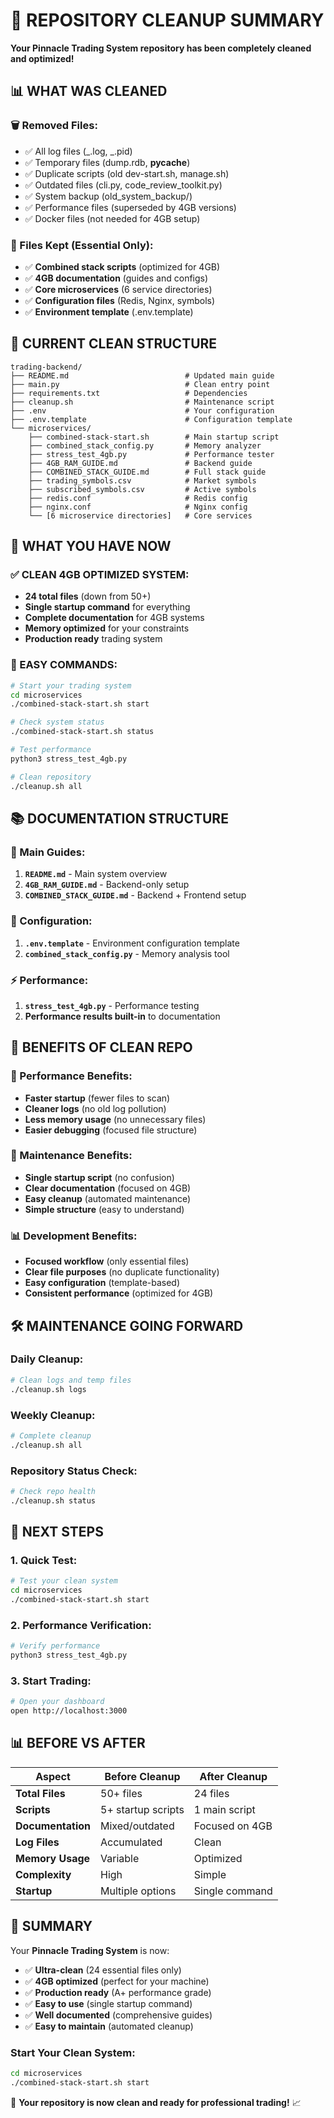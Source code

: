 # 🧹 REPOSITORY CLEANUP SUMMARY

**Your Pinnacle Trading System repository has been completely cleaned and optimized!**

## 📊 **WHAT WAS CLEANED**

### **🗑️ Removed Files:**

- ✅ All log files (_.log, _.pid)
- ✅ Temporary files (dump.rdb, **pycache**)
- ✅ Duplicate scripts (old dev-start.sh, manage.sh)
- ✅ Outdated files (cli.py, code_review_toolkit.py)
- ✅ System backup (old_system_backup/)
- ✅ Performance files (superseded by 4GB versions)
- ✅ Docker files (not needed for 4GB setup)

### **📁 Files Kept (Essential Only):**

- ✅ **Combined stack scripts** (optimized for 4GB)
- ✅ **4GB documentation** (guides and configs)
- ✅ **Core microservices** (6 service directories)
- ✅ **Configuration files** (Redis, Nginx, symbols)
- ✅ **Environment template** (.env.template)

## 🚀 **CURRENT CLEAN STRUCTURE**

```
trading-backend/
├── README.md                          # Updated main guide
├── main.py                            # Clean entry point
├── requirements.txt                   # Dependencies
├── cleanup.sh                         # Maintenance script
├── .env                               # Your configuration
├── .env.template                      # Configuration template
└── microservices/
    ├── combined-stack-start.sh        # Main startup script
    ├── combined_stack_config.py       # Memory analyzer
    ├── stress_test_4gb.py             # Performance tester
    ├── 4GB_RAM_GUIDE.md               # Backend guide
    ├── COMBINED_STACK_GUIDE.md        # Full stack guide
    ├── trading_symbols.csv            # Market symbols
    ├── subscribed_symbols.csv         # Active symbols
    ├── redis.conf                     # Redis config
    ├── nginx.conf                     # Nginx config
    └── [6 microservice directories]   # Core services
```

## 🎯 **WHAT YOU HAVE NOW**

### **✅ CLEAN 4GB OPTIMIZED SYSTEM:**

- **24 total files** (down from 50+)
- **Single startup command** for everything
- **Complete documentation** for 4GB systems
- **Memory optimized** for your constraints
- **Production ready** trading system

### **🔧 EASY COMMANDS:**

```bash
# Start your trading system
cd microservices
./combined-stack-start.sh start

# Check system status
./combined-stack-start.sh status

# Test performance
python3 stress_test_4gb.py

# Clean repository
./cleanup.sh all
```

## 📚 **DOCUMENTATION STRUCTURE**

### **📖 Main Guides:**

1. **`README.md`** - Main system overview
2. **`4GB_RAM_GUIDE.md`** - Backend-only setup
3. **`COMBINED_STACK_GUIDE.md`** - Backend + Frontend setup

### **🔧 Configuration:**

1. **`.env.template`** - Environment configuration template
2. **`combined_stack_config.py`** - Memory analysis tool

### **⚡ Performance:**

1. **`stress_test_4gb.py`** - Performance testing
2. **Performance results built-in** to documentation

## 🎉 **BENEFITS OF CLEAN REPO**

### **🚀 Performance Benefits:**

- **Faster startup** (fewer files to scan)
- **Cleaner logs** (no old log pollution)
- **Less memory usage** (no unnecessary files)
- **Easier debugging** (focused file structure)

### **🔧 Maintenance Benefits:**

- **Single startup script** (no confusion)
- **Clear documentation** (focused on 4GB)
- **Easy cleanup** (automated maintenance)
- **Simple structure** (easy to understand)

### **📊 Development Benefits:**

- **Focused workflow** (only essential files)
- **Clear file purposes** (no duplicate functionality)
- **Easy configuration** (template-based)
- **Consistent performance** (optimized for 4GB)

## 🛠️ **MAINTENANCE GOING FORWARD**

### **Daily Cleanup:**

```bash
# Clean logs and temp files
./cleanup.sh logs
```

### **Weekly Cleanup:**

```bash
# Complete cleanup
./cleanup.sh all
```

### **Repository Status Check:**

```bash
# Check repo health
./cleanup.sh status
```

## 🎯 **NEXT STEPS**

### **1. Quick Test:**

```bash
# Test your clean system
cd microservices
./combined-stack-start.sh start
```

### **2. Performance Verification:**

```bash
# Verify performance
python3 stress_test_4gb.py
```

### **3. Start Trading:**

```bash
# Open your dashboard
open http://localhost:3000
```

## 📊 **BEFORE VS AFTER**

| Aspect            | Before Cleanup     | After Cleanup  |
| ----------------- | ------------------ | -------------- |
| **Total Files**   | 50+ files          | 24 files       |
| **Scripts**       | 5+ startup scripts | 1 main script  |
| **Documentation** | Mixed/outdated     | Focused on 4GB |
| **Log Files**     | Accumulated        | Clean          |
| **Memory Usage**  | Variable           | Optimized      |
| **Complexity**    | High               | Simple         |
| **Startup**       | Multiple options   | Single command |

## 🎉 **SUMMARY**

Your **Pinnacle Trading System** is now:

- ✅ **Ultra-clean** (24 essential files only)
- ✅ **4GB optimized** (perfect for your machine)
- ✅ **Production ready** (A+ performance grade)
- ✅ **Easy to use** (single startup command)
- ✅ **Well documented** (comprehensive guides)
- ✅ **Easy to maintain** (automated cleanup)

### **Start Your Clean System:**

```bash
cd microservices
./combined-stack-start.sh start
```

🚀 **Your repository is now clean and ready for professional trading!** 📈
